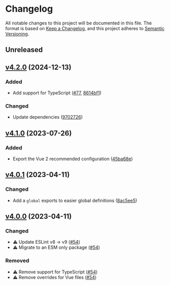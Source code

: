 # Changelog

All notable changes to this project will be documented in this file. The format is based on [Keep a Changelog](https://keepachangelog.com/en/1.0.0/), and this project adheres to [Semantic Versioning](https://semver.org/spec/v2.0.0.html).

## Unreleased

## [v4.2.0](https://github.com/studiometa/eslint-config/compare/4.1.0..4.2.0) (2024-12-13)

### Added

- Add support for TypeScript ([#77](https://github.com/studiometa/eslint-config/pull/77), [8614bf1](https://github.com/studiometa/eslint-config/commit/8614bf1))

### Changed

- Update dependencies ([9702726](https://github.com/studiometa/eslint-config/commit/9702726))

## [v4.1.0](https://github.com/studiometa/eslint-config/compare/4.0.1..4.1.0) (2023-07-26)

### Added

- Export the Vue 2 recommended configuration ([45ba68e](https://github.com/studiometa/eslint-config/commit/45ba68e))

## [v4.0.1](https://github.com/studiometa/eslint-config/compare/4.0.0..4.0.1) (2023-04-11)

### Changed

- Add a `global` exports to easier global definitions ([8ac5ee5](https://github.com/studiometa/eslint-config/commit/8ac5ee5))

## [v4.0.0](https://github.com/studiometa/eslint-config/compare/3.1.3..4.0.0) (2023-04-11)

### Changed

- ⚠️ Update ESLint v8 → v9 ([#54](https://github.com/studiometa/eslint-config/pull/54))
- ⚠️ Migrate to an ESM only package ([#54](https://github.com/studiometa/eslint-config/pull/54))

### Removed

- ⚠️ Remove support for TypeScript ([#54](https://github.com/studiometa/eslint-config/pull/54))
- ⚠️ Remove overrides for Vue files ([#54](https://github.com/studiometa/eslint-config/pull/54))
